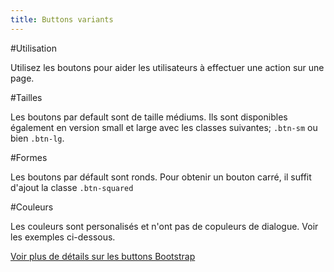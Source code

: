 ```yaml
---
title: Buttons variants
---
```


#Utilisation

Utilisez les boutons pour aider les utilisateurs à effectuer une action sur une page.

#Tailles

Les boutons par default sont de taille médiums. Ils sont disponibles également en version small et large avec les classes suivantes; <code>.btn-sm</code> ou bien <code>.btn-lg</code>. 

#Formes

Les boutons par défault sont ronds. Pour obtenir un bouton carré, il suffit d'ajout la classe <code>.btn-squared</code>

#Couleurs

Les couleurs sont personalisés et n'ont pas de copuleurs de dialogue. Voir les exemples ci-dessous. 


[Voir plus de détails sur les buttons Bootstrap](https://getbootstrap.com/docs/4.0/components/buttons/)

